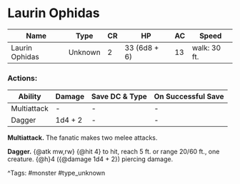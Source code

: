 # Laurin Ophidas

| Name | Type | CR | HP | AC | Speed |
|------|------|----|----|----|-------|
| Laurin Ophidas | Unknown | 2 | 33 (6d8 + 6) | 13 | walk: 30 ft. |

### Actions:

| Ability | Damage | Save DC & Type | On Successful Save |
|---------|--------|----------------|--------------------|
| Multiattack | - | - | - |
| Dagger | 1d4 + 2 | - | - |


**Multiattack.** The fanatic makes two melee attacks.

**Dagger.** {@atk mw,rw} {@hit 4} to hit, reach 5 ft. or range 20/60 ft., one creature. {@h}4 ({@damage 1d4 + 2}) piercing damage.

^Tags: #monster #type_unknown
